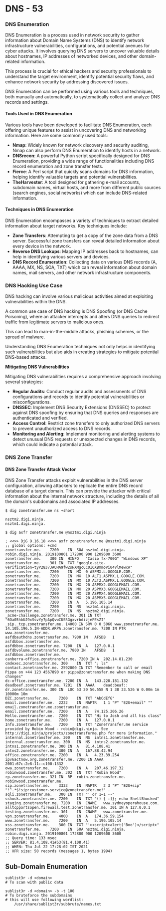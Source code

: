# DNS - 53

### DNS Enumeration

DNS Enumeration is a process used in network security to gather information about Domain Name Systems (DNS) to identify network infrastructure vulnerabilities, configurations, and potential avenues for cyber attacks. It involves querying DNS servers to uncover valuable details about hostnames, IP addresses of networked devices, and other domain-related information.&#x20;

This process is crucial for ethical hackers and security professionals to understand the target environment, identify potential security flaws, and enhance network security by addressing discovered issues.&#x20;

DNS Enumeration can be performed using various tools and techniques, both manually and automatically, to systematically collect and analyze DNS records and settings.

#### Tools Used in DNS Enumeration

Various tools have been developed to facilitate DNS Enumeration, each offering unique features to assist in uncovering DNS and networking information. Here are some commonly used tools:

* **Nmap**: Widely known for network discovery and security auditing, Nmap can also perform DNS Enumeration to identify hosts in a network.
* **DNSrecon**: A powerful Python script specifically designed for DNS Enumeration, providing a wide range of functionalities including DNS record enumeration and zone transfer tests.
* **Fierce**: A Perl script that quickly scans domains for DNS information, helping identify valuable targets and potential vulnerabilities.
* **TheHarvester**: A tool designed for gathering e-mail accounts, subdomain names, virtual hosts, and more from different public sources (search engines, social networks) which can include DNS-related information.

#### Techniques in DNS Enumeration

DNS Enumeration encompasses a variety of techniques to extract detailed information about target networks. Key techniques include:

* **Zone Transfers**: Attempting to get a copy of the zone data from a DNS server. Successful zone transfers can reveal detailed information about every device in the network.
* **Reverse DNS Lookups**: Mapping IP addresses back to hostnames, can help in identifying various servers and devices.
* **DNS Record Enumeration**: Collecting data on various DNS records (A, AAAA, MX, NS, SOA, TXT) which can reveal information about domain names, mail servers, and other network infrastructure components.

### **DNS Hacking Use Case**

DNS hacking can involve various malicious activities aimed at exploiting vulnerabilities within the DNS.&#x20;

A common use case of DNS hacking is DNS Spoofing (or DNS Cache Poisoning), where an attacker intercepts and alters DNS queries to redirect traffic from legitimate servers to malicious ones.&#x20;

This can lead to man-in-the-middle attacks, phishing schemes, or the spread of malware.&#x20;

Understanding DNS Enumeration techniques not only helps in identifying such vulnerabilities but also aids in creating strategies to mitigate potential DNS-based attacks.

**Mitigating DNS Vulnerabilities**

Mitigating DNS vulnerabilities requires a comprehensive approach involving several strategies:

* **Regular Audits**: Conduct regular audits and assessments of DNS configurations and records to identify potential vulnerabilities or misconfigurations.
* **DNSSEC**: Implement DNS Security Extensions (DNSSEC) to protect against DNS spoofing by ensuring that DNS queries and responses are authenticated and verified.
* **Access Control**: Restrict zone transfers to only authorized DNS servers to prevent unauthorized access to DNS records.
* **Monitoring and Alerting**: Implement monitoring and alerting systems to detect unusual DNS requests or unexpected changes in DNS records, which could indicate a potential attack.

### DNS Zone Transfer

#### DNS Zone Transfer Attack Vector

DNS Zone Transfer attacks exploit vulnerabilities in the DNS server configuration, allowing attackers to replicate the entire DNS record database of a target domain. This can provide the attacker with critical information about the internal network structure, including the details of all the domain's subdomains and associated IP addresses.

```
$ dig zonetransfer.me ns +short 

nsztm2.digi.ninja.
nsztm1.digi.ninja.

$ dig axfr zonetransfer.me @nsztm1.digi.ninja

; <<>> DiG 9.16.18 <<>> axfr zonetransfer.me @nsztm1.digi.ninja
;; global options: +cmd
zonetransfer.me.    7200    IN  SOA nsztm1.digi.ninja. robin.digi.ninja. 2019100801 172800 900 1209600 3600
zonetransfer.me.    300 IN  HINFO   "Casio fx-700G" "Windows XP"
zonetransfer.me.    301 IN  TXT "google-site-verification=tyP28J7JAUHA9fw2sHXMgcCC0I6XBmmoVi04VlMewxA"
zonetransfer.me.    7200    IN  MX  0 ASPMX.L.GOOGLE.COM.
zonetransfer.me.    7200    IN  MX  10 ALT1.ASPMX.L.GOOGLE.COM.
zonetransfer.me.    7200    IN  MX  10 ALT2.ASPMX.L.GOOGLE.COM.
zonetransfer.me.    7200    IN  MX  20 ASPMX2.GOOGLEMAIL.COM.
zonetransfer.me.    7200    IN  MX  20 ASPMX3.GOOGLEMAIL.COM.
zonetransfer.me.    7200    IN  MX  20 ASPMX4.GOOGLEMAIL.COM.
zonetransfer.me.    7200    IN  MX  20 ASPMX5.GOOGLEMAIL.COM.
zonetransfer.me.    7200    IN  A   5.196.105.14
zonetransfer.me.    7200    IN  NS  nsztm1.digi.ninja.
zonetransfer.me.    7200    IN  NS  nsztm2.digi.ninja.
_acme-challenge.zonetransfer.me. 301 IN TXT "6Oa05hbUJ9xSsvYy7pApQvwCUSSGgxvrbdizjePEsZI"
_sip._tcp.zonetransfer.me. 14000 IN SRV 0 0 5060 www.zonetransfer.me.
14.105.196.5.IN-ADDR.ARPA.zonetransfer.me. 7200 IN PTR www.zonetransfer.me.
asfdbauthdns.zonetransfer.me. 7900 IN   AFSDB   1 asfdbbox.zonetransfer.me.
asfdbbox.zonetransfer.me. 7200  IN  A   127.0.0.1
asfdbvolume.zonetransfer.me. 7800 IN    AFSDB   1 asfdbbox.zonetransfer.me.
canberra-office.zonetransfer.me. 7200 IN A  202.14.81.230
cmdexec.zonetransfer.me. 300    IN  TXT "; ls"
contact.zonetransfer.me. 2592000 IN TXT "Remember to call or email Pippa on +44 123 4567890 or pippa@zonetransfer.me when making DNS changes"
dc-office.zonetransfer.me. 7200 IN  A   143.228.181.132
deadbeef.zonetransfer.me. 7201  IN  AAAA    dead:beaf::
dr.zonetransfer.me. 300 IN  LOC 53 20 56.558 N 1 38 33.526 W 0.00m 1m 10000m 10m
DZC.zonetransfer.me.    7200    IN  TXT "AbCdEfG"
email.zonetransfer.me.  2222    IN  NAPTR   1 1 "P" "E2U+email" "" email.zonetransfer.me.zonetransfer.me.
email.zonetransfer.me.  7200    IN  A   74.125.206.26
Hello.zonetransfer.me.  7200    IN  TXT "Hi to Josh and all his class"
home.zonetransfer.me.   7200    IN  A   127.0.0.1
Info.zonetransfer.me.   7200    IN  TXT "ZoneTransfer.me service provided by Robin Wood - robin@digi.ninja. See http://digi.ninja/projects/zonetransferme.php for more information."
internal.zonetransfer.me. 300   IN  NS  intns1.zonetransfer.me.
internal.zonetransfer.me. 300   IN  NS  intns2.zonetransfer.me.
intns1.zonetransfer.me. 300 IN  A   81.4.108.41
intns2.zonetransfer.me. 300 IN  A   167.88.42.94
office.zonetransfer.me. 7200    IN  A   4.23.39.254
ipv6actnow.org.zonetransfer.me. 7200 IN AAAA    2001:67c:2e8:11::c100:1332
owa.zonetransfer.me.    7200    IN  A   207.46.197.32
robinwood.zonetransfer.me. 302  IN  TXT "Robin Wood"
rp.zonetransfer.me. 321 IN  RP  robin.zonetransfer.me. robinwood.zonetransfer.me.
sip.zonetransfer.me.    3333    IN  NAPTR   2 3 "P" "E2U+sip" "!^.*$!sip:customer-service@zonetransfer.me!" .
sqli.zonetransfer.me.   300 IN  TXT "' or 1=1 --"
sshock.zonetransfer.me. 7200    IN  TXT "() { :]}; echo ShellShocked"
staging.zonetransfer.me. 7200   IN  CNAME   www.sydneyoperahouse.com.
alltcpportsopen.firewall.test.zonetransfer.me. 301 IN A 127.0.0.1
testing.zonetransfer.me. 301    IN  CNAME   www.zonetransfer.me.
vpn.zonetransfer.me.    4000    IN  A   174.36.59.154
www.zonetransfer.me.    7200    IN  A   5.196.105.14
xss.zonetransfer.me.    300 IN  TXT "'><script>alert('Boo')</script>"
zonetransfer.me.    7200    IN  SOA nsztm1.digi.ninja. robin.digi.ninja. 2019100801 172800 900 1209600 3600
;; Query time: 133 msec
;; SERVER: 81.4.108.41#53(81.4.108.41)
;; WHEN: Thu Jul 22 17:28:02 IST 2021
;; XFR size: 50 records (messages 1, bytes 1994)
```

## Sub-Domain Enumeration

```
sublist3r -d <domain>
# To scan with public data

sublist3r -d <domain> -b -t 100
# To bruteforce the subdomains
# this will use following wordlist:
    /usr/share/sublist3r/subbrute/names.txt
```
